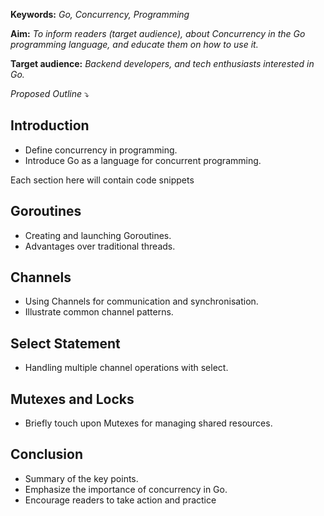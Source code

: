 
__Keywords:__ *Go, Concurrency, Programming*

__Aim:__ *To inform readers (target audience), about Concurrency in the Go programming language, and educate them on how to use it.*

__Target audience:__ *Backend developers, and tech enthusiasts interested in Go.*

*Proposed Outline* :arrow_heading_down:

## Introduction
- Define concurrency in programming.
- Introduce Go as a language for concurrent programming.

Each section here will contain code snippets

## Goroutines
- Creating and launching Goroutines.
- Advantages over traditional threads.

## Channels
- Using Channels for communication and synchronisation.
- Illustrate common channel patterns.

## Select Statement
- Handling multiple channel operations with select.

## Mutexes and Locks
- Briefly touch upon Mutexes for managing shared resources.

## Conclusion
- Summary of the key points.
- Emphasize the importance of concurrency in Go.
- Encourage readers to take action and practice
